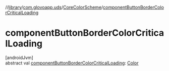 //[library](../../../index.md)/[com.glovoapp.uds](../index.md)/[CoreColorScheme](index.md)/[componentButtonBorderColorCriticalLoading](component-button-border-color-critical-loading.md)

# componentButtonBorderColorCriticalLoading

[androidJvm]\
abstract val [componentButtonBorderColorCriticalLoading](component-button-border-color-critical-loading.md): [Color](https://developer.android.com/reference/kotlin/androidx/compose/ui/graphics/Color.html)
